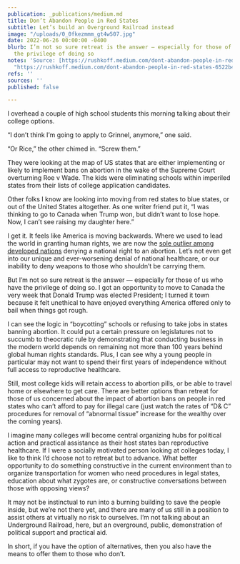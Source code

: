 ```yaml
---
publication: _publications/medium.md
title: Don’t Abandon People in Red States
subtitle: Let’s build an Overground Railroad instead
image: "/uploads/0_0fkezmmm_gt4w507.jpg"
date: 2022-06-26 00:00:00 -0400
blurb: I’m not so sure retreat is the answer — especially for those of us who have
  the privilege of doing so
notes: 'Source: [https://rushkoff.medium.com/dont-abandon-people-in-red-states-6522b42fbdc7](https://rushkoff.medium.com/dont-abandon-people-in-red-states-6522b42fbdc7
  "https://rushkoff.medium.com/dont-abandon-people-in-red-states-6522b42fbdc7")'
refs: ''
sources: ''
published: false

---
```

I overhead a couple of high school students this morning talking about their college options.

“I don’t think I’m going to apply to Grinnel, anymore,” one said.

“Or Rice,” the other chimed in. “Screw them.”

They were looking at the map of US states that are either implementing or likely to implement bans on abortion in the wake of the Supreme Court overturning Roe v Wade. The kids were eliminating schools within imperiled states from their lists of college application candidates.

Other folks I know are looking into moving from red states to blue states, or out of the United States altogether. As one writer friend put it, “I was thinking to go to Canada when Trump won, but didn’t want to lose hope. Now, I can’t see raising my daughter here.”

I get it. It feels like America is moving backwards. Where we used to lead the world in granting human rights, we are now the [sole outlier among developed nations](https://www.politifact.com/factchecks/2022/jun/24/joe-biden/roe-reversal-ending-national-access-abortion-makes/) denying a national right to an abortion. Let’s not even get into our unique and ever-worsening denial of national healthcare, or our inability to deny weapons to those who shouldn’t be carrying them.

But I’m not so sure retreat is the answer — especially for those of us who have the privilege of doing so. I got an opportunity to move to Canada the very week that Donald Trump was elected President; I turned it town because it felt unethical to have enjoyed everything America offered only to bail when things got rough.

I can see the logic in “boycotting” schools or refusing to take jobs in states banning abortion. It could put a certain pressure on legislatures not to succumb to theocratic rule by demonstrating that conducting business in the modern world depends on remaining not more than 100 years behind global human rights standards. Plus, I can see why a young people in particular may not want to spend their first years of independence without full access to reproductive healthcare.

Still, most college kids will retain access to abortion pills, or be able to travel home or elsewhere to get care. There are better options than retreat for those of us concerned about the impact of abortion bans on people in red states who can’t afford to pay for illegal care (just watch the rates of “D& C” procedures for removal of “abnormal tissue” increase for the wealthy over the coming years).

I imagine many colleges will become central organizing hubs for political action and practical assistance as their host states ban reproductive healthcare. If I were a socially motivated person looking at colleges today, I like to think I’d choose not to retreat but to advance. What better opportunity to do something constructive in the current environment than to organize transportation for women who need procedures in legal states, education about what zygotes are, or constructive conversations between those with opposing views?

It may not be instinctual to run into a burning building to save the people inside, but we’re not there yet, and there are many of us still in a position to assist others at virtually no risk to ourselves. I’m not talking about an Underground Railroad, here, but an overground, public, demonstration of political support and practical aid.

In short, if you have the option of alternatives, then you also have the means to offer them to those who don’t.